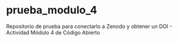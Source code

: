 # prueba_modulo_4
Repositorio de prueba para conectarlo a Zenodo y obtener un DOI - Actividad Módulo 4 de Código Abierto
